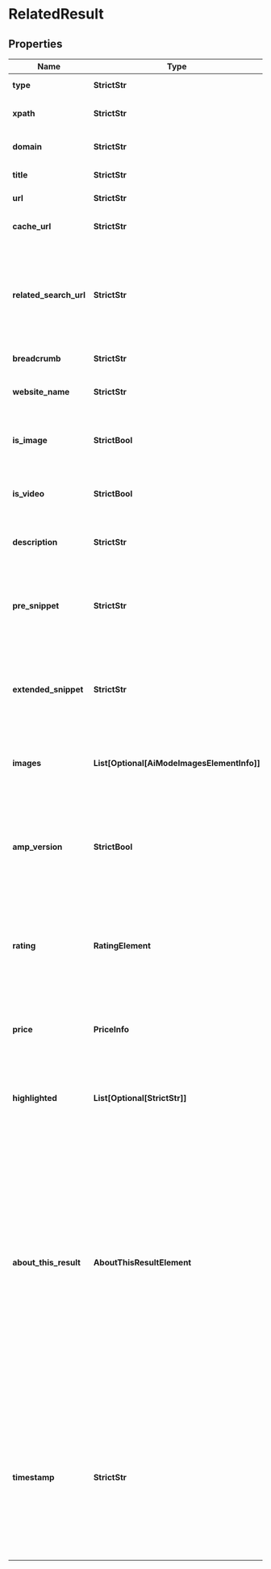 # RelatedResult


## Properties

| Name | Type | Description | Notes |
|------------ | ------------- | ------------- | -------------|
**type** | **StrictStr** | type of element |[optional]|
**xpath** | **StrictStr** | the XPath of the element |[optional]|
**domain** | **StrictStr** | domain where a link points |[optional]|
**title** | **StrictStr** | title of the link |[optional]|
**url** | **StrictStr** | reference page URL |[optional]|
**cache_url** | **StrictStr** | cached version of the page |[optional]|
**related_search_url** | **StrictStr** | URL to a similar search<br>URL to a new search for the same keyword(s) on related sites |[optional]|
**breadcrumb** | **StrictStr** | breadcrumb in SERP |[optional]|
**website_name** | **StrictStr** | name of the website in the ad element |[optional]|
**is_image** | **StrictBool** | indicates whether the element contains an image |[optional]|
**is_video** | **StrictBool** | indicates whether the element contains a video |[optional]|
**description** | **StrictStr** | description of the hotel booking element |[optional]|
**pre_snippet** | **StrictStr** | includes additional information appended before the result description in SERP |[optional]|
**extended_snippet** | **StrictStr** | includes additional information appended after the result description in SERP |[optional]|
**images** | **List[Optional[AiModeImagesElementInfo]]** | images of the component<br>if there are none, equals null |[optional]|
**amp_version** | **StrictBool** | Accelerated Mobile Pages<br>indicates whether an item has the Accelerated Mobile Page (AMP) version |[optional]|
**rating** | **RatingElement** | the item’s rating <br>the popularity rate based on reviews and displayed in SERP |[optional]|
**price** | **PriceInfo** | price of booking a place for the specified dates of stay |[optional]|
**highlighted** | **List[Optional[StrictStr]]** | words highlighted in bold within the results description |[optional]|
**about_this_result** | **AboutThisResultElement** | contains information from the ‘About this result’ panel<br>‘About this result’ panel provides additional context about why Google returned this result for the given query;<br>this feature appears after clicking on the three dots next to most results |[optional]|
**timestamp** | **StrictStr** | date and time when the video was published or indexed<br>in the UTC format: “yyyy-mm-dd hh-mm-ss +00:00”<br>example:<br>2019-11-15 12:57:46 +00:00 |[optional]|